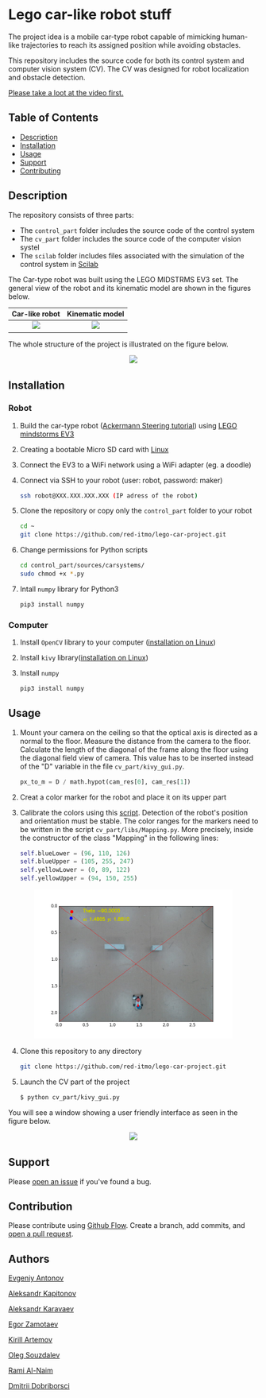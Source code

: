 Lego car-like robot stuff
====================

The project idea is a mobile car-type robot capable of mimicking human-like trajectories to reach its assigned position while avoiding obstacles.

This repository includes the source code for both its control system and computer vision system (CV). The CV was designed for robot localization and obstacle detection. 


[Please take a loot at the video first.](https://www.youtube.com/watch?v=3-zPCO2_tgE)

## Table of Contents

- [Description](#description)
- [Installation](#installation)
- [Usage](#usage)
- [Support](#support)
- [Contributing](#contributing)

## Description

The repository consists of three parts:

* The `control_part` folder includes the source code of the control system
* The `cv_part` folder includes the source code of the computer vision systel
* The `scilab` folder includes files associated with the simulation of the control system in [Scilab](https://github.com/opencollab/scilab)

The Car-type robot was built using the LEGO MIDSTRMS EV3 set. The general view of the robot and its kinematic model are shown in the figures below.

Car-like robot | Kinematic model
:-------------------------:|:-------------------------:
<img src="https://pp.userapi.com/c848536/v848536279/87218/9GxvTIaiKUI.jpg" width="200"/> | <img src="https://pp.userapi.com/c848536/v848536279/87220/8wans4_NS30.jpg" width="200"/>

The whole structure of the project is illustrated on the figure below.

<div style="text-align: center;"><img src="https://pp.userapi.com/c851320/v851320556/106bc/aICo-xGfYvE.jpg" height="150"/></div>

## Installation

### Robot

1. Build the car-type robot ([Ackermann Steering tutorial](http://www.moc-pages.com/moc.php/320971)) using [LEGO mindstorms EV3](https://www.lego.com/ru-ru/mindstorms)
2. Creating a bootable Micro SD card with [Linux](http://www.ev3dev.org/docs/getting-started/)
3. Connect the EV3 to a WiFi network using a WiFi adapter (eg. a doodle)
4. Connect via SSH to your robot (user: robot, password: maker)

    ```bash
    ssh robot@XXX.XXX.XXX.XXX (IP adress of the robot)
    ```
5. Clone the repository or copy only the `control_part` folder to your robot

    ```bash 
    cd ~
    git clone https://github.com/red-itmo/lego-car-project.git     
    ```

6. Change permissions for Python scripts

    ```bash
    cd control_part/sources/carsystems/
    sudo chmod +x *.py
    ```

7. Intall `numpy` library for Python3

    ```bash
    pip3 install numpy
    ```

### Computer
1. Install `OpenCV` library to your computer ([installation on Linux](https://docs.opencv.org/3.4.0/d7/d9f/tutorial_linux_install.html))
2. Install `kivy` library([installation on Linux](https://kivy.org/doc/stable/installation/installation-linux.html))
3. Install `numpy`
    
    ```bash
    pip3 install numpy
    ```

## Usage

1. Mount your camera on the ceiling so that the optical axis is directed as a normal to the floor. Measure the distance from the camera to the floor. Calculate the length of the diagonal of the frame along the floor using the diagonal field view of camera. This value has to be inserted instead of the "D" variable in the file `cv_part/kivy_gui.py`.

    ```python
    px_to_m = D / math.hypot(cam_res[0], cam_res[1])
    ```

2. Creat a color marker for the robot and place it on its upper part
3. Calibrate the colors using this [script](https://github.com/jrosebr1/imutils/blob/master/bin/range-detector). Detection of the robot's position and orientation must be stable. The color ranges for the markers need to be written in the script `cv_part/libs/Mapping.py`. More precisely, inside the constructor of the class "Mapping" in the following lines:

    ```python
    self.blueLower = (96, 110, 126)
	self.blueUpper = (105, 255, 247)
	self.yellowLower = (0, 89, 122)
	self.yellowUpper = (94, 150, 255)
    ```

<div style="text-align: center;"><img src="https://raw.githubusercontent.com/kirillin/parking-lego-car/master/report/images/img/cv_1.png" height="300"/></div>    

4. Clone this repository to any directory

    ```bash
    git clone https://github.com/red-itmo/lego-car-project.git
    ```

5. Launch the CV part of the project

    ```bash
    $ python cv_part/kivy_gui.py
    ```

You will see a window showing a user friendly interface as seen in the figure below.

<div style="text-align: center;"><img src="https://pp.userapi.com/c848528/v848528566/84d08/w5jKwEIQ4nE.jpg" height="300"/></div> 


## Support

Please [open an issue](https://github.com/red-itmo/lego-car-project/issues/new) if you've found a bug.

## Contribution

Please contribute using [Github Flow](https://guides.github.com/introduction/flow/). Create a branch, add commits, and [open a pull request](https://github.com/red-itmo/lego-car-project/compare/).

## Authors

[Evgeniy Antonov](https://github.com/mrclient)

[Aleksandr Kapitonov](https://github.com/kap2fox)

[Aleksandr Karavaev](https://github.com/AlexKaravaev)

[Egor Zamotaev](https://github.com/EgorZamotaev)

[Kirill Artemov](https://github.com/kirillin)

[Oleg Souzdalev](https://github.com/OlegSouzdalev)

[Rami Al-Naim](https://github.com/RamiNaim)

[Dmitrii Dobriborsci]()


